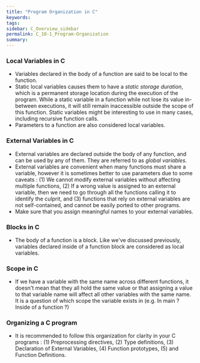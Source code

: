 ```yaml
---
title: "Program Organization in C"
keywords:
tags:
sidebar: C_Overview_sidebar
permalink: C_10-1_Program-Organization
summary:
---
```


### Local Variables in C
- Variables declared in the body of a function are said to be local to the function.
- Static local variables causes them to have a *static storage duration*, which is a permanent storage location during the execution of the program. While a static variable in a function while not lose its value in-between executions, it will still remain inaccessible outside the scope of this function. Static variables might be interesting to use in many cases, including recursive function calls.
- Parameters to a function are also considered local variables.

### External Variables in C
- External variables are declared outside the body of any function, and can be used by any of them. They are referred to as *global variables*.
- External variables are convenient when many functions must share a variable, however it is sometimes better to use parameters due to some caveats : (1) We cannot modify external variables without affecting multiple functions, (2) If a wrong value is assigned to an external variable, then we need to go through all the functions calling it to identify the culprit, and (3) functions that rely on external variables are not self-contained, and cannot be easily ported to other programs.
- Make sure that you assign meaningful names to your external variables.

### Blocks in C
- The body of a function is a block. Like we've discussed previously, variables declared inside of a function block are considered as local variables.

### Scope in C
- If we have a variable with the same name across different functions, it doesn't mean that they all hold the same value or that assigning a value to that variable name will affect all other variables with the same name. It is a question of which scope the variable exists in (e.g. In main ? Inside of a function ?)

### Organizing a C program
- It is recommended to follow this organization for clarity in your C programs : (1) Preprocessing directives, (2) Type definitions, (3) Declaration of External Variables, (4) Function prototypes, (5) and Function Definitions.